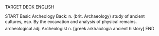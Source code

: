 TARGET DECK
ENGLISH

START
Basic
Archeology
Back: n. (brit. Archaeology) study of ancient cultures, esp. By the excavation and analysis of physical remains.  archeological adj. Archeologist n. [greek arkhaiologia ancient history]
END
